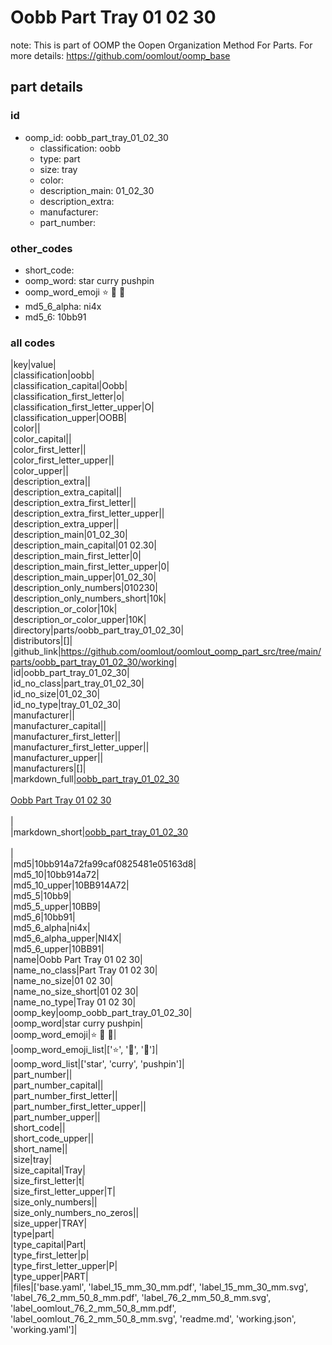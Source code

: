 # Oobb Part Tray 01 02 30  

note: This is part of OOMP the Oopen Organization Method For Parts. For more details: https://github.com/oomlout/oomp_base

##  part details





### id
* oomp_id: oobb_part_tray_01_02_30
  * classification: oobb
  * type: part
  * size: tray
  * color: 
  * description_main: 01_02_30
  * description_extra: 
  * manufacturer: 
  * part_number: 

### other_codes
* short_code: 
* oomp_word: star curry pushpin
* oomp_word_emoji :star: :curry: :pushpin:
* md5_6_alpha: ni4x
* md5_6: 10bb91

### all codes 
|key|value|  
|classification|oobb|  
|classification_capital|Oobb|  
|classification_first_letter|o|  
|classification_first_letter_upper|O|  
|classification_upper|OOBB|  
|color||  
|color_capital||  
|color_first_letter||  
|color_first_letter_upper||  
|color_upper||  
|description_extra||  
|description_extra_capital||  
|description_extra_first_letter||  
|description_extra_first_letter_upper||  
|description_extra_upper||  
|description_main|01_02_30|  
|description_main_capital|01 02.30|  
|description_main_first_letter|0|  
|description_main_first_letter_upper|0|  
|description_main_upper|01_02_30|  
|description_only_numbers|010230|  
|description_only_numbers_short|10k|  
|description_or_color|10k|  
|description_or_color_upper|10K|  
|directory|parts/oobb_part_tray_01_02_30|  
|distributors|[]|  
|github_link|https://github.com/oomlout/oomlout_oomp_part_src/tree/main/parts/oobb_part_tray_01_02_30/working|  
|id|oobb_part_tray_01_02_30|  
|id_no_class|part_tray_01_02_30|  
|id_no_size|01_02_30|  
|id_no_type|tray_01_02_30|  
|manufacturer||  
|manufacturer_capital||  
|manufacturer_first_letter||  
|manufacturer_first_letter_upper||  
|manufacturer_upper||  
|manufacturers|[]|  
|markdown_full|[oobb_part_tray_01_02_30](https://github.com/oomlout/oomlout_oomp_part_src/tree/main/parts/oobb_part_tray_01_02_30/working)<br>[](https://github.com/oomlout/oomlout_oomp_part_src/tree/main/parts/oobb_part_tray_01_02_30/working)<br>[Oobb Part Tray 01 02 30](https://github.com/oomlout/oomlout_oomp_part_src/tree/main/parts/oobb_part_tray_01_02_30/working)<br><br>|  
|markdown_short|[oobb_part_tray_01_02_30](https://github.com/oomlout/oomlout_oomp_part_src/tree/main/parts/oobb_part_tray_01_02_30/working)<br><br>|  
|md5|10bb914a72fa99caf0825481e05163d8|  
|md5_10|10bb914a72|  
|md5_10_upper|10BB914A72|  
|md5_5|10bb9|  
|md5_5_upper|10BB9|  
|md5_6|10bb91|  
|md5_6_alpha|ni4x|  
|md5_6_alpha_upper|NI4X|  
|md5_6_upper|10BB91|  
|name|Oobb Part Tray 01 02 30|  
|name_no_class|Part Tray 01 02 30|  
|name_no_size|01 02 30|  
|name_no_size_short|01 02 30|  
|name_no_type|Tray 01 02 30|  
|oomp_key|oomp_oobb_part_tray_01_02_30|  
|oomp_word|star curry pushpin|  
|oomp_word_emoji|:star: :curry: :pushpin:|  
|oomp_word_emoji_list|[':star:', ':curry:', ':pushpin:']|  
|oomp_word_list|['star', 'curry', 'pushpin']|  
|part_number||  
|part_number_capital||  
|part_number_first_letter||  
|part_number_first_letter_upper||  
|part_number_upper||  
|short_code||  
|short_code_upper||  
|short_name||  
|size|tray|  
|size_capital|Tray|  
|size_first_letter|t|  
|size_first_letter_upper|T|  
|size_only_numbers||  
|size_only_numbers_no_zeros||  
|size_upper|TRAY|  
|type|part|  
|type_capital|Part|  
|type_first_letter|p|  
|type_first_letter_upper|P|  
|type_upper|PART|  
|files|['base.yaml', 'label_15_mm_30_mm.pdf', 'label_15_mm_30_mm.svg', 'label_76_2_mm_50_8_mm.pdf', 'label_76_2_mm_50_8_mm.svg', 'label_oomlout_76_2_mm_50_8_mm.pdf', 'label_oomlout_76_2_mm_50_8_mm.svg', 'readme.md', 'working.json', 'working.yaml']|  
